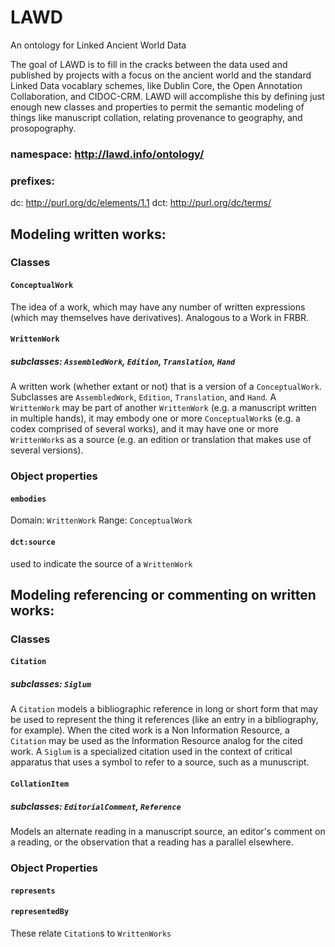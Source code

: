 LAWD
====

An ontology for Linked Ancient World Data

The goal of LAWD is to fill in the cracks between the data used and published by projects with a focus on the 
ancient world and the standard Linked Data vocablary schemes, like Dublin Core, the Open Annotation Collaboration, 
and CIDOC-CRM. LAWD will accomplishe this by defining just enough new classes and properties to permit the semantic 
modeling of things like manuscript collation, relating provenance to geography, and prosopography. 

### namespace: http://lawd.info/ontology/ 
### prefixes:
dc: http://purl.org/dc/elements/1.1
dct: http://purl.org/dc/terms/


## Modeling written works:

### Classes

#### `ConceptualWork`
The idea of a work, which may have any number of written expressions (which may themselves have derivatives). 
Analogous to a Work in FRBR.  

#### `WrittenWork`
##### subclasses: `AssembledWork`, `Edition`, `Translation`, `Hand`
A written work (whether extant or not) that is a version of a `ConceptualWork`. Subclasses are `AssembledWork`, 
`Edition`, `Translation`, and `Hand`. A `WrittenWork` may be part of another `WrittenWork` (e.g. a manuscript 
written in multiple hands), it may embody one or more `ConceptualWork`s (e.g. a codex comprised of several works), 
and it may have one or more `WrittenWork`s as a source (e.g. an edition or translation that makes use of 
several versions).

### Object properties

#### `embodies` 
Domain: `WrittenWork`
Range: `ConceptualWork`

#### `dct:source`
used to indicate the source of a `WrittenWork`

## Modeling referencing or commenting on written works:

### Classes

#### `Citation`
##### subclasses: `Siglum`
A `Citation` models a bibliographic reference in long or short form that may be used to represent the thing 
it references (like an entry in a bibliography, for example). When the cited work is a Non Information Resource, a
`Citation` may be used as the Information Resource analog for the cited work. A `Siglum` is a specialized citation
used in the context of critical apparatus that uses a symbol to refer to a source, such as a munuscript.

#### `CollationItem`
##### subclasses: `EditorialComment`, `Reference`
Models an alternate reading in a manuscript source, an editor's comment on a reading, or the observation that
a reading has a parallel elsewhere.

### Object Properties

#### `represents`
#### `representedBy`
These relate `Citation`s to `WrittenWorks`




